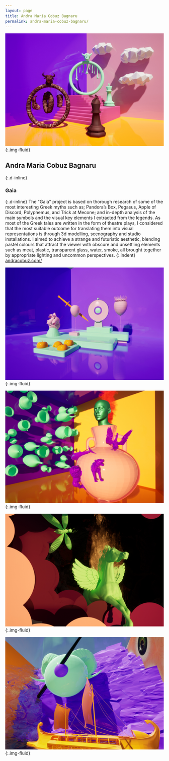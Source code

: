 ```yaml
---
layout: page
title: Andra Maria Cobuz Bagnaru
permalink: andra-maria-cobuz-bagnaru/
---
```

![3d digitally modelled and rendered scene featuring chess pieces, salami and clouds](../images/andra_cobuz_01.jpg "3D digital artwork"){:.img-fluid}
## Andra Maria Cobuz Bagnaru
{:.d-inline}
### Gaia
{:.d-inline}
The "Gaia" project is based on thorough research of some of the most interesting Greek myths such as; Pandora’s Box, Pegasus, Apple of Discord, Polyphemus, and Trick at Mecone; and in-depth analysis of the main symbols and the visual key elements I extracted from the legends. As most of the Greek tales are written in the form of theatre plays, I considered that the most suitable outcome for translating them into visual representations is through 3d modelling, scenography and studio installations. I aimed to achieve a strange and futuristic aesthetic, blending pastel colours that attract the viewer with obscure and unsettling elements such as meat, plastic, transparent glass, water, smoke, all brought together by appropriate lighting and uncommon perspectives.
{:.indent}
[andracobuz.com/](https://www.andracobuz.com/)

![3d digitally modelled and rendered scene featuring apples, balloons, a spear and a heart](../images/andra_cobuz_02.jpg "3D digital artwork"){:.img-fluid}

![3d digitally modelled and rendered scene featuring muliple vases, a head and several animals](../images/andra_cobuz_03.jpg "3D digital artwork"){:.img-fluid}

![3d digitally modelled and rendered scene featuring a winged horse and flying ant](../images/andra_cobuz_04.jpg "3D digital artwork"){:.img-fluid}

![3d digitally modelled and rendered scene featuring an ancient sailing boat and eyeballs](../images/andra_cobuz_05.jpg "3D digital artwork"){:.img-fluid}
